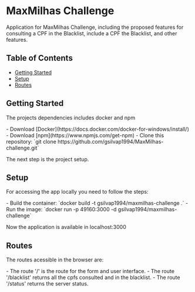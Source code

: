 # MaxMilhas Challenge

<p>Application for MaxMilhas Challenge, including the proposed features for consulting a CPF
in the Blacklist, include a CPF the Blacklist, and other features.</p>


## Table of Contents
- [Getting Started](#getting-started)
- [Setup](#setup)
- [Routes](#routes)

## Getting Started

<p> The projects dependencies includes docker and npm </p>
- Download [Docker](https://docs.docker.com/docker-for-windows/install/)
- Download [npm](https://www.npmjs.com/get-npm)
- Clone this repository: `git clone https://github.com/gsilvap1994/MaxMilhas-challenge.git`

<p>The next step is the project setup.</p>

## Setup

<p>For accessing the app locally you need to follow the steps:</p>
- Build the container: `docker build -t gsilvap1994/maxmilhas-challenge .`
- Run the image: `docker run -p 49160:3000 -d gsilvap1994/maxmilhas-challenge`

<p>Now the application is available in localhost:3000 </p>

## Routes

<p>The routes acessible in the browser are: </p>
- The route '/' is the route for the form and user interface.
- The route '/blacklist' returns all the cpfs consulted and in the blacklist.
- The route '/status' returns the server status.

